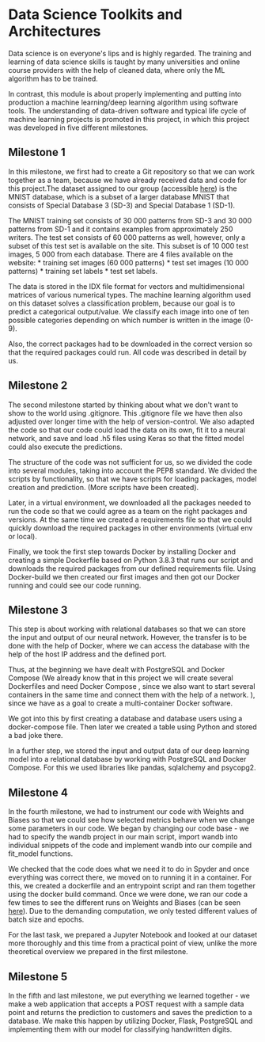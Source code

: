 # Data Science Toolkits and Architectures

Data science is on everyone's lips and is highly regarded. The training and learning of data science skills is taught by many universities and online course providers with the help of cleaned data, where only the ML algorithm has to be trained. 

In contrast, this module is about properly implementing and putting into production a machine learning/deep learning algorithm using software tools. The understanding of data-driven software and typical life cycle of machine learning projects is promoted in this project, in which this project was developed in five different milestones. 


## Milestone 1 

In this milestone, we first had to create a Git repository so that we can work together as a team, because we have already received data and code for this project.The dataset assigned to our group (accessible [here](http://yann.lecun.com/exdb/mnist/)) is the MNIST database, which is a subset of a larger database MNIST that consists of Special Database 3 (SD-3) and Special Database 1 (SD-1).

The MNIST training set consists of 30 000 patterns from SD-3 and 30 000 patterns from SD-1 and it contains examples from approximately 250 writers. The test set consists of 60 000 patterns as well, however, only a subset of this test set is available on the site. This subset is of 10 000 test images, 5 000 from each database. There are 4 files available on the website: * training set images (60 000 patterns) * test set images (10 000 patterns) * training set labels * test set labels. 

The data is stored in the IDX file format for vectors and multidimensional matrices of various numerical types. The machine learning algorithm used on this dataset solves a classification problem, because our goal is to predict a categorical output/value. We classify each image into one of ten possible categories depending on which number is written in the image (0-9).

Also, the correct packages had to be downloaded in the correct version so that the required packages could run. All code was described in detail by us.


## Milestone 2

The second milestone started by thinking about what we don't want to show to the world using .gitignore. This .gitignore file we have then also adjusted over longer time with the help of version-control. We also adapted the code so that our code could load the data on its own, fit it to a neural network, and save and load .h5 files using Keras so that the fitted model could also execute the predictions.

The structure of the code was not sufficient for us, so we divided the code into several modules, taking into account the PEP8 standard. We divided the scripts by functionality, so that we have scripts for loading packages, model creation and prediction. (More scripts have been created).

Later, in a virtual environment, we downloaded all the packages needed to run the code so that we could agree as a team on the right packages and versions. At the same time we created a requirements file so that we could quickly download the required packages in other environments (virtual env or local).

Finally, we took the first step towards Docker by installing Docker and creating a simple Dockerfile based on Python 3.8.3 that runs our script and downloads the required packages from our defined requirements file. Using Docker-build we then created our first images and then got our Docker running and could see our code running.


## Milestone 3

This step is about working with relational databases so that we can store the input and output of our neural network. However, the transfer is to be done with the help of Docker, where we can access the database with the help of the host IP address and the defined port. 

Thus, at the beginning we have dealt with PostgreSQL and Docker Compose (We already know that in this project we will create several Dockerfiles and need Docker Compose , since we also want to start several containers in the same time and connect them with the help of a network. ), since we have as a goal to create a multi-container Docker software.

We got into this by first creating a database and database users using a docker-compose file.  Then later we created a table using Python and stored a bad joke there. 

In a further step, we stored the input and output data of our deep learning model into a relational database by working with PostgreSQL and Docker Compose. For this we used libraries like pandas, sqlalchemy and psycopg2. 

## Milestone 4

In the fourth milestone, we had to instrument our code with Weights and Biases so that we could see how selected metrics behave when we change some parameters in our code. We began by changing our code base - we had to specify the wandb project in our main script, import wandb into individual snippets of the code and implement wandb into our compile and fit_model functions.

We checked that the code does what we need it to do in Spyder and once everything was correct there, we moved on to running it in a container. For this, we created a dockerfile and an entrypoint script and ran them together using the docker build command. Once we were done, we ran our code a few times to see the different runs on Weights and Biases (can be seen [here](https://wandb.ai/michaelahavl/our-wandb?workspace=user-michaelahavl)). Due to the demanding computation, we only tested different values of batch size and epochs.

For the last task, we prepared a Jupyter Notebook and looked at our dataset more thoroughly and this time from a practical point of view, unlike the more theoretical overview we prepared in the first milestone.

## Milestone 5

In the fifth and last milestone, we put everything we learned together - we make a web application that accepts a POST request with a sample data point and returns the prediction to customers and saves the prediction to a database. We make this happen by utilizing Docker, Flask, PostgreSQL and implementing them with our model for classifying handwritten digits.
